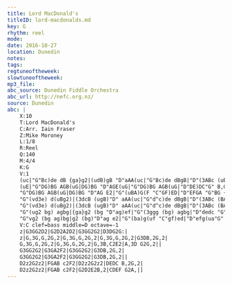 ```yaml
---
title: Lord MacDonald's
titleID: lord-macdonalds.md
key: G
rhythm: reel
mode:
date: 2016-10-27
location: Dunedin
notes:
tags:
regtuneoftheweek:
slowtuneoftheweek:
mp3_file:
abc_source: Dunedin Fiddle Orchestra
abc_url: http://nefc.org.nz/
source: Dunedin
abc: |
    X:10
    T:Lord MacDonald's
    C:Arr. Iain Fraser
    Z:Mike Moroney
    L:1/8
    R:Reel
    Q:140
    M:4/4
    K:G
    V:1
    (uc|"G"Bc)de dB {ga}g2|(udB)gB "D"aAA(uc|"G"Bc)de dBgB|"D"(3ABc (uB{cB}A) "G"BG G :|
    (uE|"G"DG)BG AGB(uG|DG)BG "D"AGE(uG|"G"DG)BG AGB(uG|"D"DE)DC"G" B,G,G,(uE|
    "G"DG)BG AGB(uG|DG)BG "D"AG E2|"G"(uBA)G(F "C"GF)ED|"D"EFGA "G"BG {GA}vG2||
    "G"(vd3e) d(uBg2)|(3dcB (ugB)"D" aAA(uc|"G"d^c)de dBgB|"D"(3ABc (BA) "G"BG G2|
    "G"(vd3e) d(uBg2)|(3dcB (ugB)"D" aAA(uc|"G"d^c)de dBgB|"D"(3ABc (BA)"G" BG G2||
    "G"(ug2 bg) agbg|{ga}g2 (bg "D"ag)ef|"G"(3ggg (bg) agbg|"D"dedc "G"BGGd|
    "G"vg2 (bg ag)bg|g2 (bg)"D"ag e2|"G"(ba)g(uf "C"gf)ed|"D"efg(ua"G" ba) {ga}a|]
    V:C clef=bass middle=D octave=-1
    z|G3GG2D2|G2D2A2D2|G3GG2G2|D3DG2G:|
    z|G,3G,G,2G,2|G,3G,G,2G,2|G,3G,G,2G,2|G3DB,2G,2|
    G,3G,G,2G,2|G,3G,G,2G,2|G,3B,C2E2|A,3D G2G,2||
    G3GG2G2|G3GA2F2|G3GG2G2|G3DB,2G,2|
    G3GG2G2|G3GA2F2|G3GG2G2|G3DB,2G,2||
    D2z2G2z2|FGAB c2F2|D2z2G2z2|DEDC B,2G,2|
    D2z2G2z2|FGAB c2F2|G2D2E2B,2|CDEF G2A,|]
---
```

